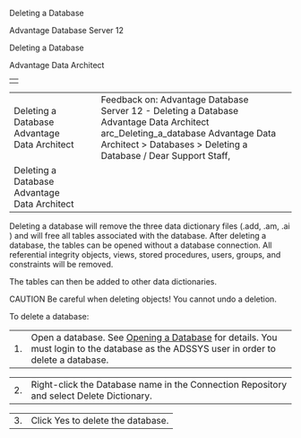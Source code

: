 Deleting a Database




Advantage Database Server 12  

Deleting a Database

Advantage Data Architect

|  |
| --- |
|  |

|  |  |  |  |  |
| --- | --- | --- | --- | --- |
| Deleting a Database  Advantage Data Architect |  |  | Feedback on: Advantage Database Server 12 - Deleting a Database Advantage Data Architect arc\_Deleting\_a\_database Advantage Data Architect > Databases > Deleting a Database / Dear Support Staff, |  |
| Deleting a Database  Advantage Data Architect |  |  |  |  |

Deleting a database will remove the three data dictionary files (.add, .am, .ai ) and will free all tables associated with the database. After deleting a database, the tables can be opened without a database connection. All referential integrity objects, views, stored procedures, users, groups, and constraints will be removed.

The tables can then be added to other data dictionaries.

CAUTION Be careful when deleting objects! You cannot undo a deletion.

To delete a database:

|  |  |
| --- | --- |
| 1. | Open a database. See [Opening a Database](arc_opening_a_database2.htm) for details. You must login to the database as the ADSSYS user in order to delete a database. |

|  |  |
| --- | --- |
| 2. | Right-click the Database name in the Connection Repository and select Delete Dictionary. |

|  |  |
| --- | --- |
| 3. | Click Yes to delete the database. |